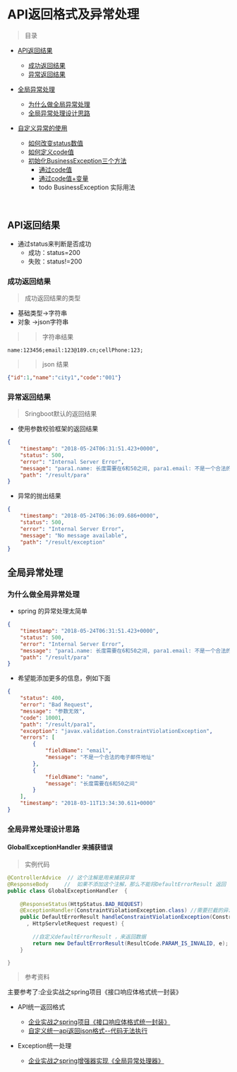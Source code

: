 # API返回格式及异常处理


> 目录


* [API返回结果](#api返回结果)
    * [成功返回结果](#成功返回结果)
    * [异常返回结果](#异常返回结果)
    
* [全局异常处理](#全局异常处理)
    * [为什么做全局异常处理](#为什么做全局异常处理)
    * [全局异常处理设计思路](#全局异常处理设计思路)


* [自定义异常的使用](#自定义异常的使用)
    * [如何改变status数值](#如何改变status数值)
    * [如何定义code值](#如何定义code值)
    * [初始化BusinessException三个方法](初始化businessexception三个方法)
        * [通过code值](#通过code值)
        * [通过code值+变量](#通过code值+变量)
        * todo BusinessException  实际用法


<br>




## API返回结果

* 通过status来判断是否成功
    * 成功：status=200
    * 失败：status!=200
    


### 成功返回结果

> 成功返回结果的类型
    
* 基础类型->字符串
* 对象   ->json字符串


>> 字符串结果

```youtrack
name:123456;email:123@189.cn;cellPhone:123;
```

>> json 结果

````json
{"id":1,"name":"city1","code":"001"}
````



### 异常返回结果

> Sringboot默认的返回结果

* 使用参数校验框架的返回结果

```json
{
    "timestamp": "2018-05-24T06:31:51.423+0000",
    "status": 500,
    "error": "Internal Server Error",
    "message": "para1.name: 长度需要在6和50之间, para1.email: 不是一个合法的电子邮件地址",
    "path": "/result/para"
}
```

* 异常的抛出结果

```json
{
    "timestamp": "2018-05-24T06:36:09.686+0000",
    "status": 500,
    "error": "Internal Server Error",
    "message": "No message available",
    "path": "/result/exception"
}
```




## 全局异常处理


### 为什么做全局异常处理

* spring 的异常处理太简单

```json
{
    "timestamp": "2018-05-24T06:31:51.423+0000",
    "status": 500,
    "error": "Internal Server Error",
    "message": "para1.name: 长度需要在6和50之间, para1.email: 不是一个合法的电子邮件地址",
    "path": "/result/para"
}
```

* 希望能添加更多的信息，例如下面

```json
{
    "status": 400,
    "error": "Bad Request",
    "message": "参数无效",
    "code": 10001,
    "path": "/result/para1",
    "exception": "javax.validation.ConstraintViolationException",
    "errors": [
        {
            "fieldName": "email",
            "message": "不是一个合法的电子邮件地址"
        },
        {
            "fieldName": "name",
            "message": "长度需要在6和50之间"
        }
    ],
    "timestamp": "2018-03-11T13:34:30.611+0000"
}
```


### 全局异常处理设计思路


#### GlobalExceptionHandler 来捕获错误



> 实例代码

````java
@ControllerAdvice  // 这个注解是用来捕获异常
@ResponseBody     //  如果不添加这个注解，那么不能将DefaultErrorResult 返回
public class GlobalExceptionHandler  {
    
    @ResponseStatus(HttpStatus.BAD_REQUEST)
    @ExceptionHandler(ConstraintViolationException.class) //需要拦截的异常
    public DefaultErrorResult handleConstraintViolationException(ConstraintViolationException e
      , HttpServletRequest request) {
        
        //自定义defaultErrorResult ，来返回数据
        return new DefaultErrorResult(ResultCode.PARAM_IS_INVALID, e);    
    }

}
````


























>参考资料

主要参考了:企业实战之spring项目《接口响应体格式统一封装》


* API统一返回格式
    * [企业实战之spring项目《接口响应体格式统一封装》](http://blog.csdn.net/aiyaya_/article/details/78976759)
    * [自定义统一api返回json格式--代码无法执行](https://www.cnblogs.com/minsons/p/7101788.html)
    
    
* Exception统一处理
    * [企业实战之spring增强器实现《全局异常处理器》](http://blog.csdn.net/aiyaya_/article/details/78725755)






 


